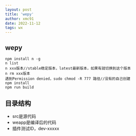 ```yaml
---
layout: post
title: 'wepy'
author: xmc91
date: 2022-11-12
tags: wx 
---
```


## wepy

```
npm install n -g
n list
n xxx版本//stable稳定版本，latest最新版本，如果有就切换到这个版本
n rm xxx版本
遇到Permission denied，sudo chmod -R 777 路径//没有的自己创建
npm install
npm run build

```

## 目录结构

+ src是源代码
+ weapp是编译后的代码
+ 插件测试ID，dev-xxxxx